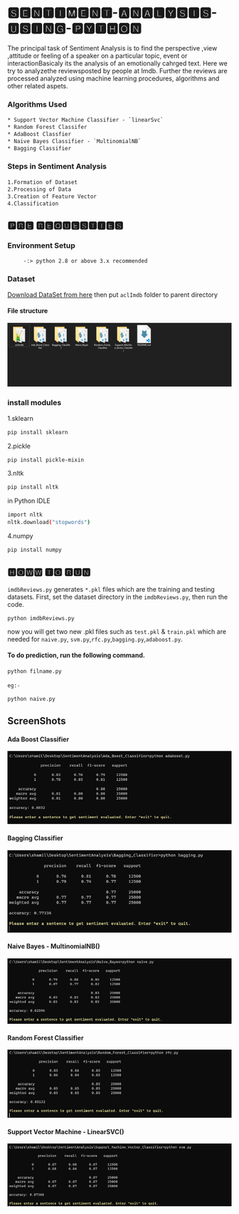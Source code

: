 # 🆂🅴🅽🆃🅸🅼🅴🅽🆃-🅰🅽🅰🅻🆈🆂🅸🆂-🆄🆂🅸🅽🅶-🅿🆈🆃🅷🅾🅽

The principal task of Sentiment Analysis is to find the perspective ,view ,attitude or feeling of a speaker on a particular topic, event or interactionBasicaly its the analysis of an emotionally cahrged text.
	Here we try to analyzethe reviewsposted by people at Imdb. Further the reviews are processed 
analyzed using machine learning procedures, algorithms and other related aspets.

### Algorithms Used
	
	* Support Vector Machine Classifier - `linearSvc`
	* Random Forest Classifer
	* AdaBoost Classfier
	* Naive Bayes Classifier - `MultinomialNB`
	* Bagging Classifier

### Steps in Sentiment Analysis

	1.Formation of Dataset
	2.Processing of Data
	3.Creation of Feature Vector
	4.Classification


## 🅿🆁🅴 🆁🅴🆀🆄🅴🆂🆃🅸🅴🆂


### Environment Setup
 
         -:> python 2.8 or above 3.x recommended

### Dataset

[Download DataSet from here](http://ai.stanford.edu/~amaas/data/sentiment/aclImdb_v1.tar.gz)
 then put `aclImdb` folder to parent directory
#### File structure
 ![File structure](https://github.com/shamil-t/sentiment-analysis-using-python-IMDB-/blob/master/images/Files.png?raw=true)

### install modules

1.sklearn
```bash
pip install sklearn
```
2.pickle
```bash
pip install pickle-mixin
```
3.nltk
```bash
pip install nltk
```
in Python IDLE

``` bash
import nltk
nltk.download("stopwords")
``` 

4.numpy

```bash
pip install numpy
```



## 🅷🅾🆆🆆 🆃🅾 🆁🆄🅽

`imdbReviews.py` generates `*.pkl` files which are the training and testing datasets.
First, set the dataset directory in the `imdbReviews.py`, then run the code.
```
python imdbReviews.py
```
now you will get two new .pkl files such as `test.pkl` & `train.pkl`
which are needed for `naive.py`, `svm.py`,`rfc.py`,`bagging.py`,`adaboost.py`.

#### To do prediction, run the following command.

```bash 
python filname.py 
```

`eg:-`

```bash
python naive.py
```

## ScreenShots


#### Ada Boost Classifier
![Ada Boost Classifier](https://github.com/shamil-t/sentiment-analysis-using-python-IMDB-/blob/master/images/adaboost.png?raw=true)


#### Bagging Classifier
![Bagging Classifier](https://github.com/shamil-t/sentiment-analysis-using-python-IMDB-/blob/master/images/bagging.png?raw=true)


#### Naive Bayes - MultinomialNB()
![Bagging Classifier](https://github.com/shamil-t/sentiment-analysis-using-python-IMDB-/blob/master/images/naive.png?raw=true)


#### Random Forest Classifier
![Random Forest Classifier](https://github.com/shamil-t/sentiment-analysis-using-python-IMDB-/blob/master/images/randomforest.png?raw=true)


#### Support Vector Machine - LinearSVC()
![Support Vector Machine](https://github.com/shamil-t/sentiment-analysis-using-python-IMDB-/blob/master/images/svm.png?raw=true)
